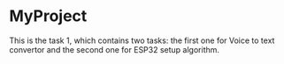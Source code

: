 # MyProject
This is the task 1, which contains two tasks: the first one for Voice to text convertor and the second one for ESP32 setup algorithm.
